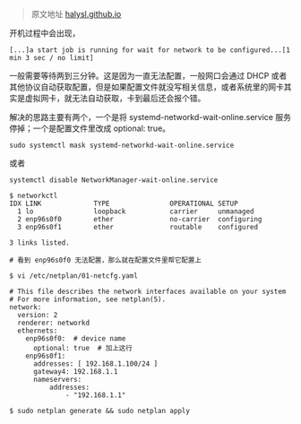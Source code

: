 >  原文地址 [halysl.github.io](https://halysl.github.io/2020/05/18/ubuntu%E5%90%AF%E5%8A%A8%E9%A1%B5%E9%9D%A2%E9%85%8D%E7%BD%AE%E7%BD%91%E7%BB%9C%E6%85%A2/)

开机过程中会出现，

```
[...]a start job is running for wait for network to be configured...[1 min 3 sec / no limit]
```

一般需要等待两到三分钟。这是因为一直无法配置，一般网口会通过 DHCP 或者其他协议自动获取配置，但是如果配置文件就没写相关信息，或者系统里的网卡其实是虚拟网卡，就无法自动获取，卡到最后还会报个错。

解决的思路主要有两个，一个是将 systemd-networkd-wait-online.service 服务停掉；一个是配置文件里改成 optional: true。

```
sudo systemctl mask systemd-networkd-wait-online.service
```
或者
```
systemctl disable NetworkManager-wait-online.service
```

```
$ networkctl
IDX LINK             TYPE               OPERATIONAL SETUP
  1 lo               loopback           carrier     unmanaged
  2 enp96s0f0        ether              no-carrier  configuring
  3 enp96s0f1        ether              routable    configured

3 links listed.

# 看到 enp96s0f0 无法配置，那么就在配置文件里帮它配置上
```

```
$ vi /etc/netplan/01-netcfg.yaml

# This file describes the network interfaces available on your system
# For more information, see netplan(5).
network:
  version: 2
  renderer: networkd
  ethernets:
    enp96s0f0:  # device name
      optional: true  # 加上这行
    enp96s0f1:
      addresses: [ 192.168.1.100/24 ]
      gateway4: 192.168.1.1
      nameservers:
          addresses:
              - "192.168.1.1"
```

```
$ sudo netplan generate && sudo netplan apply
```